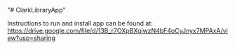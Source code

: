 "# ClarkLibraryApp" 

Instructions to run and install app can be found at: https://drive.google.com/file/d/13B_r7OXpBXqjwzN4bF4oCyJnyx7MPAxA/view?usp=sharing
